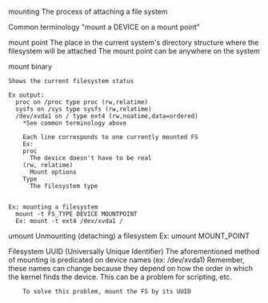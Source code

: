 mounting
  The process of attaching a file system

  Common terminology
    "mount a DEVICE on a mount point"

  mount point
    The place in the current system's directory structure where the filesystem will be attached
      The mount point can be anywhere on the system

  mount
    binary

    Shows the current filesystem status

    Ex output:
      proc on /proc type proc (rw,relatime)
      sysfs on /sys type sysfs (rw,relatime)
      /dev/xvda1 on / type ext4 (rw,noatime,data=ordered)
        *See common terminology above

        Each line corresponds to one currently mounted FS
        Ex:
        proc
          The device doesn't have to be real
        (rw, relatime)
          Mount options
        Type
          The filesystem type


    Ex: mounting a filesystem
      mount -t FS_TYPE DEVICE MOUNTPOINT
      Ex: mount -t ext4 /dev/xvda1 /

  umount
    Unmounting (detaching) a filesystem
    Ex: umount MOUNT_POINT


  Filesystem UUID (Universally Unique Identifier)
    The aforementioned method of mounting is predicated on device names (ex: /dev/xvda1)
      Remember, these names can change because they depend on how the order in which the kernel finds the device.
        This can be a problem for scripting, etc.

        To solve this problem, mount the FS by its UUID





